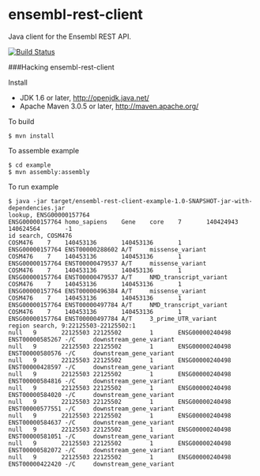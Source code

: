 ensembl-rest-client
===================

Java client for the Ensembl REST API.

[![Build Status](https://travis-ci.org/heuermh/ensembl-rest-client.png)](https://travis-ci.org/heuermh/ensembl-rest-client)


###Hacking ensembl-rest-client

Install

 * JDK 1.6 or later, http://openjdk.java.net/
 * Apache Maven 3.0.5 or later, http://maven.apache.org/


To build

    $ mvn install


To assemble example

    $ cd example
    $ mvn assembly:assembly


To run example

    $ java -jar target/ensembl-rest-client-example-1.0-SNAPSHOT-jar-with-dependencies.jar 
    lookup, ENSG00000157764
    ENSG00000157764 homo_sapiens    Gene    core    7       140424943       140624564       -1
    id search, COSM476
    COSM476    7    140453136       140453136       1       ENSG00000157764 ENST00000288602 A/T     missense_variant
    COSM476    7    140453136       140453136       1       ENSG00000157764 ENST00000479537 A/T     missense_variant
    COSM476    7    140453136       140453136       1       ENSG00000157764 ENST00000479537 A/T     NMD_transcript_variant
    COSM476    7    140453136       140453136       1       ENSG00000157764 ENST00000496384 A/T     missense_variant
    COSM476    7    140453136       140453136       1       ENSG00000157764 ENST00000497784 A/T     NMD_transcript_variant
    COSM476    7    140453136       140453136       1       ENSG00000157764 ENST00000497784 A/T     3_prime_UTR_variant
    region search, 9:22125503-22125502:1
    null   9       22125503 22125502        1       ENSG00000240498 ENST00000585267 -/C     downstream_gene_variant
    null   9       22125503 22125502        1       ENSG00000240498 ENST00000580576 -/C     downstream_gene_variant
    null   9       22125503 22125502        1       ENSG00000240498 ENST00000428597 -/C     downstream_gene_variant
    null   9       22125503 22125502        1       ENSG00000240498 ENST00000584816 -/C     downstream_gene_variant
    null   9       22125503 22125502        1       ENSG00000240498 ENST00000584020 -/C     downstream_gene_variant
    null   9       22125503 22125502        1       ENSG00000240498 ENST00000577551 -/C     downstream_gene_variant
    null   9       22125503 22125502        1       ENSG00000240498 ENST00000584637 -/C     downstream_gene_variant
    null   9       22125503 22125502        1       ENSG00000240498 ENST00000581051 -/C     downstream_gene_variant
    null   9       22125503 22125502        1       ENSG00000240498 ENST00000582072 -/C     downstream_gene_variant
    null   9       22125503 22125502        1       ENSG00000240498 ENST00000422420 -/C     downstream_gene_variant

